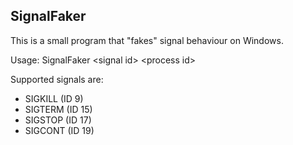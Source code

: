 SignalFaker
---
This is a small program that "fakes" signal behaviour on Windows.

Usage:
SignalFaker \<signal id> \<process id>

Supported signals are:
- SIGKILL (ID 9)
- SIGTERM (ID 15)
- SIGSTOP (ID 17)
- SIGCONT (ID 19)